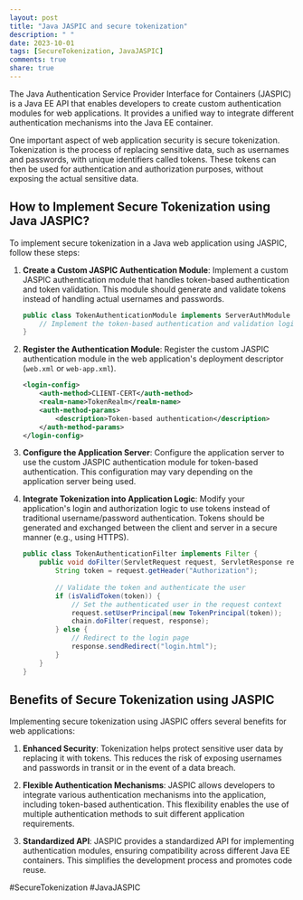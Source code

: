 ```yaml
---
layout: post
title: "Java JASPIC and secure tokenization"
description: " "
date: 2023-10-01
tags: [SecureTokenization, JavaJASPIC]
comments: true
share: true
---
```


The Java Authentication Service Provider Interface for Containers (JASPIC) is a Java EE API that enables developers to create custom authentication modules for web applications. It provides a unified way to integrate different authentication mechanisms into the Java EE container.

One important aspect of web application security is secure tokenization. Tokenization is the process of replacing sensitive data, such as usernames and passwords, with unique identifiers called tokens. These tokens can then be used for authentication and authorization purposes, without exposing the actual sensitive data.

## How to Implement Secure Tokenization using Java JASPIC?

To implement secure tokenization in a Java web application using JASPIC, follow these steps:

1. **Create a Custom JASPIC Authentication Module**: Implement a custom JASPIC authentication module that handles token-based authentication and token validation. This module should generate and validate tokens instead of handling actual usernames and passwords.

   ```java
   public class TokenAuthenticationModule implements ServerAuthModule {
       // Implement the token-based authentication and validation logic
   }
   ```

2. **Register the Authentication Module**: Register the custom JASPIC authentication module in the web application's deployment descriptor (`web.xml` or `web-app.xml`).

   ```xml
   <login-config>
       <auth-method>CLIENT-CERT</auth-method>
       <realm-name>TokenRealm</realm-name>
       <auth-method-params>
           <description>Token-based authentication</description>
       </auth-method-params>
   </login-config>
   ```

3. **Configure the Application Server**: Configure the application server to use the custom JASPIC authentication module for token-based authentication. This configuration may vary depending on the application server being used.

4. **Integrate Tokenization into Application Logic**: Modify your application's login and authorization logic to use tokens instead of traditional username/password authentication. Tokens should be generated and exchanged between the client and server in a secure manner (e.g., using HTTPS).

   ```java
   public class TokenAuthenticationFilter implements Filter {
       public void doFilter(ServletRequest request, ServletResponse response, FilterChain chain) {
           String token = request.getHeader("Authorization");
      
           // Validate the token and authenticate the user
           if (isValidToken(token)) {
               // Set the authenticated user in the request context
               request.setUserPrincipal(new TokenPrincipal(token));
               chain.doFilter(request, response);
           } else {
               // Redirect to the login page
               response.sendRedirect("login.html");
           }
       }
   }
   ```

## Benefits of Secure Tokenization using JASPIC

Implementing secure tokenization using JASPIC offers several benefits for web applications:

1. **Enhanced Security**: Tokenization helps protect sensitive user data by replacing it with tokens. This reduces the risk of exposing usernames and passwords in transit or in the event of a data breach.

2. **Flexible Authentication Mechanisms**: JASPIC allows developers to integrate various authentication mechanisms into the application, including token-based authentication. This flexibility enables the use of multiple authentication methods to suit different application requirements.

3. **Standardized API**: JASPIC provides a standardized API for implementing authentication modules, ensuring compatibility across different Java EE containers. This simplifies the development process and promotes code reuse.

#SecureTokenization #JavaJASPIC